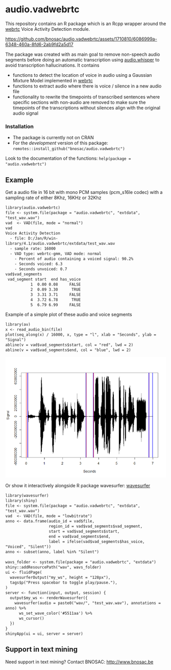 # audio.vadwebrtc

This repository contains an R package which is an Rcpp wrapper around the [webrtc](https://webrtc.googlesource.com/src/) Voice Activity Detection module.

https://github.com/bnosac/audio.vadwebrtc/assets/1710810/6086999a-6348-460a-8fd6-2ab9fd2a5d17

The package was created with as main goal to remove non-speech audio segments before doing an automatic transcription using [audio.whisper](https://github.com/bnosac/audio.whisper) to avoid transcription hallucinations. It contains

- functions to detect the location of voice in audio using a Gaussian Mixture Model implemented in [webrtc](https://webrtc.googlesource.com/src/)
- functions to extract audio where there is voice / silence in a new audio file
- functionality to rewrite the timepoints of transcribed sentences where specific sections with non-audio are removed to make sure the timepoints of the transcriptions without silences align with the original audio signal

### Installation

- The package is currently not on CRAN
- For the *development* version of this package: `remotes::install_github("bnosac/audio.vadwebrtc")`

Look to the documentation of the functions: `help(package = "audio.vadwebrtc")`

## Example

Get a audio file in 16 bit with mono PCM samples (pcm_s16le codec) with a sampling rate of either 8Khz, 16KHz or 32Khz 

```{r}
library(audio.vadwebrtc)
file <- system.file(package = "audio.vadwebrtc", "extdata", "test_wav.wav")
vad  <- VAD(file, mode = "normal")
vad
Voice Activity Detection 
  - file: D:/Jan/R/win-library/4.1/audio.vadwebrtc/extdata/test_wav.wav 
  - sample rate: 16000 
  - VAD type: webrtc-gmm, VAD mode: normal
    - Percent of audio containing a voiced signal: 90.2% 
    - Seconds voiced: 6.3 
    - Seconds unvoiced: 0.7
vad$vad_segments
 vad_segment start  end has_voice
           1  0.00 0.08     FALSE
           2  0.09 3.30      TRUE
           3  3.31 3.71     FALSE
           4  3.72 6.78      TRUE
           5  6.79 6.99     FALSE
```

Example of a simple plot of these audio and voice segments

```{r}
library(av)
x <- read_audio_bin(file)
plot(seq_along(x) / 16000, x, type = "l", xlab = "Seconds", ylab = "Signal")
abline(v = vad$vad_segments$start, col = "red", lwd = 2)
abline(v = vad$vad_segments$end, col = "blue", lwd = 2)
```

![](tools/example-detection.png)

Or show it interactively alongside R package wavesurfer: [wavesurfer](https://github.com/Athospd/wavesurfer)

```{r}
library(wavesurfer)
library(shiny)
file <- system.file(package = "audio.vadwebrtc", "extdata", "test_wav.wav")
vad  <- VAD(file, mode = "lowbitrate")
anno <- data.frame(audio_id = vad$file, 
                   region_id = vad$vad_segments$vad_segment, 
                   start = vad$vad_segments$start, 
                   end = vad$vad_segments$end, 
                   label = ifelse(vad$vad_segments$has_voice, "Voiced", "Silent"))
anno <- subset(anno, label %in% "Silent")
  
wavs_folder <- system.file(package = "audio.vadwebrtc", "extdata")
shiny::addResourcePath("wav", wavs_folder)
ui <- fluidPage(
  wavesurferOutput("my_ws", height = "128px"),
  tags$p("Press spacebar to toggle play/pause."),
)
server <- function(input, output, session) {
  output$my_ws <- renderWavesurfer({
    wavesurfer(audio = paste0("wav/", "test_wav.wav"), annotations = anno) %>%
      ws_set_wave_color('#5511aa') %>%
      ws_cursor()
  })
}
shinyApp(ui = ui, server = server)
```

## Support in text mining

Need support in text mining?
Contact BNOSAC: http://www.bnosac.be


